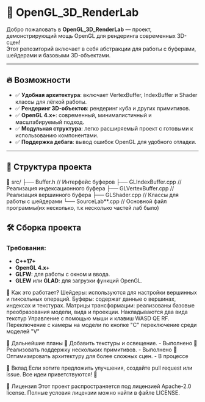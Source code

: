 # 🚀 OpenGL_3D_RenderLab

Добро пожаловать в **OpenGL_3D_RenderLab** — проект, демонстрирующий мощь OpenGL для рендеринга современных 3D-сцен!  
Этот репозиторий включает в себя абстракции для работы с буферами, шейдерами и базовыми 3D-объектами.  

---

## 🔥 Возможности

- ✅ **Удобная архитектура**: включает VertexBuffer, IndexBuffer и Shader классы для лёгкой работы.
- ✅ **Рендеринг 3D-объектов**: рендеринг куба и других примитивов.
- ✅ **OpenGL 4.x+**: современный, минималистичный и масштабируемый подход.
- ✅ **Модульная структура**: легко расширяемый проект с готовыми к использованию компонентами.
- ✅ **Поддержка дебага**: вывод ошибок OpenGL для удобного отладки.

---

## 📂 Структура проекта

📁 src/
├── Buffer.h // Интерфейс буферов
├── GLIndexBuffer.cpp // Реализация индексационного буфера
├── GLVertexBuffer.cpp // Реализация вершинного буфера
├── GLShader.cpp // Классы для работы с шейдерами
└── SourceLab**.cpp // Основной файл программы(их несколько, т.к несколько частей лаб было)

## 🛠️ Сборка проекта

### Требования:
- **C++17+**
- **OpenGL 4.x+**
- **GLFW**: для работы с окном и ввода.
- **GLEW** или **GLAD**: для загрузки функций OpenGL.

🌄 Как это работает?
Шейдеры: используются для настройки вершинных и пиксельных операций.
Буферы: содержат данные о вершинах, индексах и текстурах.
Матрицы трансформации: реализованы базовые преобразования модели, вида и проекции.
Накладываются два вида текстур
Управление с помощью мыши и клавиш WASD QE RF. Переключение с камеры на модели по кнопке "C" переключение среди моделей "V"

🧩 Дальнейшие планы
🔲 Добавить текстуры и освещение. - Выполнено
🔲 Реализовать поддержку нескольких примитивов. - Выполнено
🔲 Оптимизировать архитектуру для более сложных сцен. - В процессе

🤝 Вклад
Если хотите предложить улучшения, создайте pull request или issue. Все идеи приветствуются! 🎉

📜 Лицензия
Этот проект распространяется под лицензией Apache-2.0 license. Полные условия лицензии можно найти в файле LICENSE.
